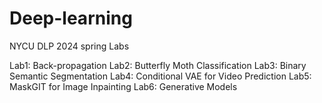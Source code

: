 # Deep-learning
NYCU DLP 2024 spring Labs

Lab1: Back-propagation
Lab2: Butterfly Moth Classification
Lab3: Binary Semantic Segmentation
Lab4: Conditional VAE for Video Prediction
Lab5: MaskGIT for Image Inpainting
Lab6: Generative Models
